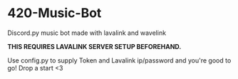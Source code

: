 # 420-Music-Bot
Discord.py music bot made with lavalink and wavelink

**THIS REQUIRES LAVALINK SERVER SETUP BEFOREHAND.**

Use config.py to supply Token and Lavalink ip/password and you're good to go! Drop a start <3
